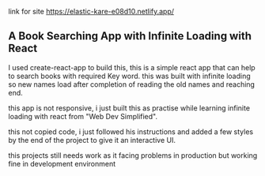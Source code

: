 link for site https://elastic-kare-e08d10.netlify.app/

## A Book Searching App with Infinite Loading with React

I used create-react-app to build this, this is a simple react app that can help to search books with required Key word. this was built with infinite loading so new names load after completion of reading the old names and reaching end.

this app is not responsive, i just built this as practise while learning infinite loading with react from "Web Dev Simplified".

this not copied code, i just followed his instructions and added a few styles by the end of the project to give it an interactive UI.

this projects still needs work as it facing problems in production but working fine in development environment
